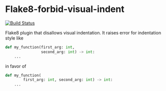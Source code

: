 # Flake8-forbid-visual-indent

[![Build Status](https://travis-ci.com/ateraz/flake8-forbid-visual-indent.svg?branch=master)](https://travis-ci.com/ateraz/flake8-forbid-visual-indent)

Flake8 plugin that disallows visual indentation. It raises error for indentation style like
```python
def my_function(first_arg: int,
                second_arg: int) -> int:
    ...
```
in favor of
```python
def my_function(
        first_arg: int, second_arg: int) -> int:
    ...
```
